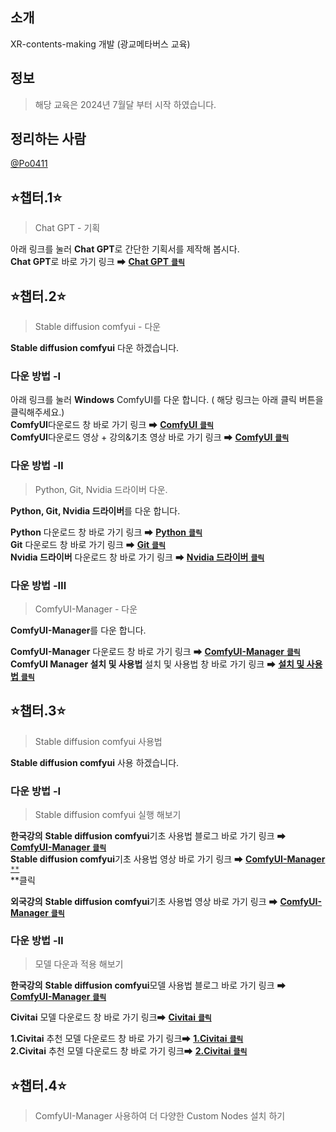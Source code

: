 ## 소개
XR-contents-making 개발 (광교메타버스 교육)

## 정보
> 해당 교육은 2024년 7월달 부터 시작 하였습니다.

## 정리하는 사람
[@Po0411](https://github.com/Po0411)

## ⭐챕터.1⭐
>Chat GPT - 기획

아래 링크를 눌러 **Chat GPT**로 간단한 기획서를 제작해 봅시다.<br>
**Chat GPT**로 바로 가기 링크 ➡ [**Chat GPT** <code>**클릭**</code>](https://chatgpt.com/)

## ⭐챕터.2⭐
> Stable diffusion comfyui - 다운

**Stable diffusion comfyui** 다운 하겠습니다.<br>

### 다운 방법 -Ⅰ
아래 링크를 눌러 **Windows** ComfyUI를 다운 합니다. ( 해당 링크는 아래 클릭 버튼을 클릭해주세요.)<br>
**ComfyUI**다운로드 창 바로 가기 링크 ➡ [**ComfyUI** <code>**클릭**</code>](https://github.com/comfyanonymous/ComfyUI?tab=readme-ov-file#installing)<br>
**ComfyUI**다운로드 영상 + 강의&기초 영상 바로 가기 링크 ➡ [**ComfyUI** <code>**클릭**</code>](https://www.youtube.com/watch?v=R6gggypjVqo)

### 다운 방법 -Ⅱ
> Python, Git, Nvidia 드라이버 다운.

**Python, Git, Nvidia 드라이버**를 다운 합니다.<br>

**Python** 다운로드 창 바로 가기 링크 ➡ [**Python** <code>**클릭**</code>](https://www.python.org/downloads/)<br>
**Git** 다운로드 창 바로 가기 링크 ➡ [**Git** <code>**클릭**</code>](https://git-scm.com/downloads)<br>
**Nvidia 드라이버** 다운로드 창 바로 가기 링크 ➡ [**Nvidia 드라이버** <code>**클릭**</code>](https://www.nvidia.co.kr/Download/index.aspx?lang=kr)

### 다운 방법 -Ⅲ
>ComfyUI-Manager - 다운

**ComfyUI-Manager**를 다운 합니다.<br>

**ComfyUI-Manager** 다운로드 창 바로 가기 링크 ➡ [**ComfyUI-Manager** <code>**클릭**</code>](https://github.com/ltdrdata/ComfyUI-Manager)<br>
**ComfyUI Manager 설치 및 사용법** 설치 및 사용법 창 바로 가기 링크 ➡ [**설치 및 사용법** <code>**클릭**</code>](https://aipoque.com/comfyui-manager-%EC%84%A4%EC%B9%98-%EB%B0%8F-%EC%82%AC%EC%9A%A9%EB%B2%95/#google_vignette)<br>

## ⭐챕터.3⭐
> Stable diffusion comfyui 사용법

**Stable diffusion comfyui** 사용 하겠습니다.<br>

### 다운 방법 -Ⅰ
> Stable diffusion comfyui 실행 해보기

**한국강의**
**Stable diffusion comfyui**기초 사용법 블로그 바로 가기 링크 ➡ [**ComfyUI-Manager** <code>**클릭**</code>](https://www.internetmap.kr/entry/Stable-Diffusion-via-ComfyUI)<br>
**Stable diffusion comfyui**기초 사용법 영상 바로 가기 링크 ➡ [**ComfyUI-Manager** <code>**</code>](https://www.youtube.com/watch?v=NqmWqd-op1c)<br>**클릭

**외국강의**
**Stable diffusion comfyui**기초 사용법 영상 바로 가기 링크 ➡ [**ComfyUI-Manager** <code>**클릭**</code>](https://www.youtube.com/watch?v=gNwg8HLMUuk)<br>

### 다운 방법 -Ⅱ
> 모델 다운과 적용 해보기

**한국강의**
**Stable diffusion comfyui**모델 사용법 블로그 바로 가기 링크 ➡ [**ComfyUI-Manager** <code>**클릭**</code>](https://www.internetmap.kr/entry/Stable-Diffusion-Everything-about-models)<br>

**Civitai** 모델 다운로드 창 바로 가기 링크➡ [**Civitai** <code>**클릭**</code>](https://civitai.com/)<br>

**1.Civitai** 추천 모델 다운로드 창 바로 가기 링크➡ [**1.Civitai** <code>**클릭**</code>](https://civitai.com/models/469902/wai-realcn)<br>
**2.Civitai** 추천 모델 다운로드 창 바로 가기 링크➡ [**2.Civitai** <code>**클릭**</code>](https://civitai.com/models/317902/t-ponynai3)<br>

## ⭐챕터.4⭐
> ComfyUI-Manager 사용하여 더 다양한 Custom Nodes 설치 하기
